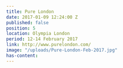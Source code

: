 ```yaml
---
title: Pure London
date: 2017-01-09 12:24:00 Z
published: false
position: 5
location: Olympia London
period: 12-14 February 2017
link: http://www.purelondon.com/
image: "/uploads/Pure-London-Feb-2017.jpg"
has-content: 
---
```


